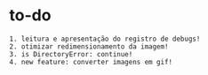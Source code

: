 # to-do

    1. leitura e apresentação do registro de debugs!
    2. otimizar redimensionamento da imagem!
    3. is DirectoryError: continue!
    4. new feature: converter imagens em gif!
